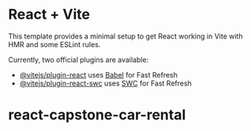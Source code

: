# React + Vite

This template provides a minimal setup to get React working in Vite with HMR and some ESLint rules.

Currently, two official plugins are available:

- [@vitejs/plugin-react](https://github.com/vitejs/vite-plugin-react/blob/main/packages/plugin-react/README.md) uses [Babel](https://babeljs.io/) for Fast Refresh
- [@vitejs/plugin-react-swc](https://github.com/vitejs/vite-plugin-react-swc) uses [SWC](https://swc.rs/) for Fast Refresh
# react-capstone-car-rental


 <Card cardTitle="Sports car with the best design and acceleration" cardButton="d-none" cardBody="Safety and comfort while driving a futuristic and elegant sports car" design="card bg-primary rounded-4 p-2  shadow" cardImg={porsche} cardBodyDesign="w-100 py-3" />
                  <div className="d-flex  pt-3 justify-content-between  ">